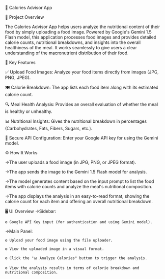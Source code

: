 🥗 Calories Advisor App

🎯 Project Overview

The Calories Advisor App helps users analyze the nutritional content of their food by simply uploading a food image. Powered by Google's Gemini 1.5 Flash model, this application processes food images and provides detailed calorie counts, nutritional breakdowns, and insights into the overall healthiness of the meal. It works seamlessly to give users a clear understanding of the macronutrient distribution of their food.

🧰 Key Features

✅ Upload Food Images: Analyze your food items directly from images (JPG, PNG, JPEG).

🍽️ Calorie Breakdown: The app lists each food item along with its estimated calorie count.

🔍 Meal Health Analysis: Provides an overall evaluation of whether the meal is healthy or unhealthy.

📊 Nutritional Insights: Gives the nutritional breakdown in percentages (Carbohydrates, Fats, Fibers, Sugars, etc.).

🔐 Secure API Configuration: Enter your Google API key for using the Gemini model.



⚙️ How It Works

->The user uploads a food image (in JPG, PNG, or JPEG format).

->The app sends the image to the Gemini 1.5 Flash model for analysis.

->The model generates content based on the input prompt to list the food items with calorie counts and analyze the meal's nutritional composition.

->The app displays the analysis in an easy-to-read format, showing the calorie count for each item and offering an overall nutritional breakdown.

🖥️ UI Overview
->Sidebar:

    o Google API Key input (for authentication and using Gemini model).

->Main Panel:

    o Upload your food image using the file uploader.

    o View the uploaded image in a visual format.

    o Click the "📊 Analyze Calories" button to trigger the analysis.

    o View the analysis results in terms of calorie breakdown and nutritional composition.


